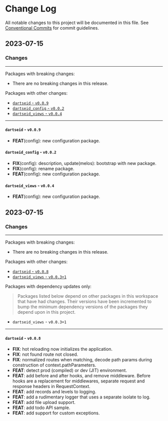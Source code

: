 # Change Log

All notable changes to this project will be documented in this file.
See [Conventional Commits](https://conventionalcommits.org) for commit guidelines.

## 2023-07-15

### Changes

---

Packages with breaking changes:

 - There are no breaking changes in this release.

Packages with other changes:

 - [`dartseid` - `v0.0.9`](#dartseid---v009)
 - [`dartseid_config` - `v0.0.2`](#dartseid_config---v002)
 - [`dartseid_views` - `v0.0.4`](#dartseid_views---v004)

---

#### `dartseid` - `v0.0.9`

 - **FEAT**(config): new configuration package.

#### `dartseid_config` - `v0.0.2`

 - **FIX**(config): description, update(melos): bootstrap with new package.
 - **FIX**(config): rename package.
 - **FEAT**(config): new configuration package.

#### `dartseid_views` - `v0.0.4`

 - **FEAT**(config): new configuration package.


## 2023-07-15

### Changes

---

Packages with breaking changes:

 - There are no breaking changes in this release.

Packages with other changes:

 - [`dartseid` - `v0.0.8`](#dartseid---v008)
 - [`dartseid_views` - `v0.0.3+1`](#dartseid_views---v0031)

Packages with dependency updates only:

> Packages listed below depend on other packages in this workspace that have had changes. Their versions have been incremented to bump the minimum dependency versions of the packages they depend upon in this project.

 - `dartseid_views` - `v0.0.3+1`

---

#### `dartseid` - `v0.0.8`

 - **FIX**: hot reloading now initializes the application.
 - **FIX**: not found route not closed.
 - **FIX**: normalized routes when matching, decode path params during construction of context.pathParameters.
 - **FEAT**: detect prod (compiled) or dev (JIT) environment.
 - **FEAT**: add before and after hooks, and remove middleware. Before hooks are a replacement for middlewares, separate request and response headers in RequestContext.
 - **FEAT**: add records and levels to logging.
 - **FEAT**: add a rudimentary logger that uses a separate isolate to log.
 - **FEAT**: add file upload support.
 - **FEAT**: add todo API sample.
 - **FEAT**: add support for custom exceptions.

